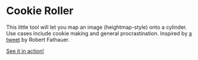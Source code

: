 # Cookie Roller

This little tool will let you map an image (heightmap-style) onto a cylinder. Use cases include cookie making and general procrastination. Inspired by [a tweet](https://twitter.com/RobFathauerArt/status/1272954260586561536) by Robert Fathauer. 

[See it in action!](https://ondras.github.io/cookie-roller/)
